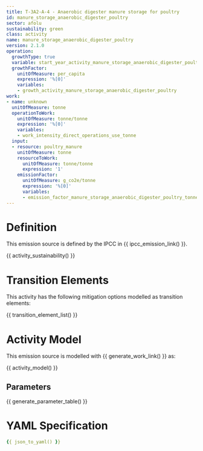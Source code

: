 ```yaml
---
title: T-3A2-A-4 - Anaerobic digester manure storage for poultry
id: manure_storage_anaerobic_digester_poultry
sector: afolu
sustainability: green
class: activity
name: manure_storage_anaerobic_digester_poultry
version: 2.1.0
operation:
  growthType: true
  variable: start_year_activity_manure_storage_anaerobic_digester_poultry
  growthFactor:
    unitOfMeasure: per_capita
    expression: '%[0]'
    variables:
    - growth_activity_manure_storage_anaerobic_digester_poultry
work:
- name: unknown
  unitOfMeasure: tonne
  operationToWork:
    unitOfMeasure: tonne/tonne
    expression: '%[0]'
    variables:
    - work_intensity_direct_operations_use_tonne
  input:
  - resource: poultry_manure
    unitOfMeasure: tonne
    resourceToWork:
      unitOfMeasure: tonne/tonne
      expression: '1'
    emissionFactor:
      unitOfMeasure: g_co2e/tonne
      expression: '%[0]'
      variables:
      - emission_factor_manure_storage_anaerobic_digester_poultry_tonne_to_co2e_gram
---
```

# Definition
This emission source is defined by the IPCC in {{ ipcc_emission_link() }}.


{{ activity_sustainability() }}

# Transition Elements

This activity has the following mitigation options modelled as transition elements:

{{ transition_element_list() }}

# Activity Model
This emission source is modelled with {{ generate_work_link() }} as:

{{ activity_model() }}

## Parameters

{{ generate_parameter_table() }}

# YAML Specification

```yaml
{{ json_to_yaml() }}
```
